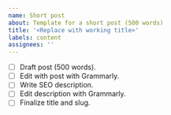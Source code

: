 ```yaml
---
name: Short post
about: Template for a short post (500 words)
title: '<Replace with working title>'
labels: content
assignees: ''
---
```


- [ ] Draft post (500 words).
- [ ] Edit with post with Grammarly.
- [ ] Write SEO description.
- [ ] Edit description with Grammarly.
- [ ] Finalize title and slug.

